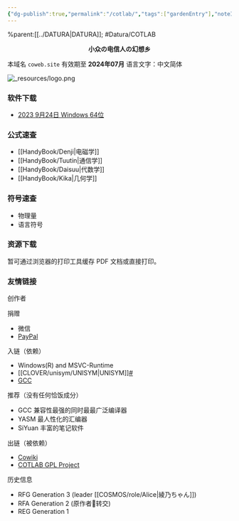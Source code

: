 ```yaml
---
{"dg-publish":true,"permalink":"/cotlab/","tags":["gardenEntry"],"noteIcon":""}
---
```


%parent:[[../DATURA\|DATURA]]; #Datura/COTLAB 

<center><b>小众の电信人の幻想乡</b></center>

本域名 `coweb.site` 有效期至 **2024年07月**
语言文字：中文简体

![_resources/logo.png](/img/user/_resources/logo.png)

### 软件下载

- [2023 9月24日 Windows 64位](movink.cn/release/cot.20230924w64.exe)


### 公式速查

- [[HandyBook/Denji\|电磁学]]
- [[HandyBook/Tuutin\|通信学]]
- [[HandyBook/Daisuu\|代数学]]
- [[HandyBook/Kika\|几何学]]

### 符号速查

- 物理量
- 语言符号

### 资源下载

暂可通过浏览器的打印工具缓存 PDF 文档或直接打印。

### 友情链接
创作者


捐赠
- 微信
- [PayPal](https://paypal.me/dosconio?country.x=C2&locale.x=zh_XC)

入链（依赖）
- Windows(R) and MSVC-Runtime
- [[CLOVER/unisym/UNISYM\|UNISYM]][#](https://github.com/ArinaMgk/unisym)
- [GCC](https://gcc.gnu.org/)

推荐（没有任何恰饭成分）
- GCC 兼容性最强的同时最最广泛编译器
- YASM 最人性化的汇编器
- SiYuan 丰富的笔记软件

出链（被依赖）
- [Cowiki](https://coweb.site)
- [COTLAB GPL Project](https://github.com/dosconio/COTLAB)

历史信息
- RFG Generation 3 (leader [[COSMOS/role/Alice\|綾乃ちゃん]])
- RFA Generation 2 (原作者💐转交)
- REG Generation 1
